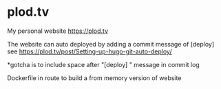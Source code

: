 plod.tv
=======

My personal website https://plod.tv

The website can auto deployed by adding a commit message of [deploy] see https://plod.tv/post/Setting-up-hugo-git-auto-deploy/

*gotcha is to include space after "[deploy] " message in commit log

Dockerfile in route to build a from memory version of website

